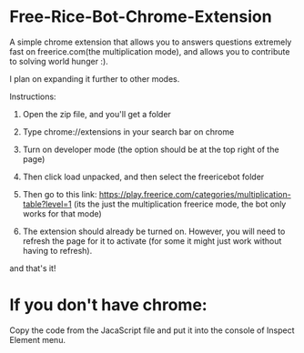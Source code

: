 # Free-Rice-Bot-Chrome-Extension
A simple chrome extension that allows you to answers questions extremely fast on freerice.com(the multiplication mode), and allows you to contribute to solving world hunger :). 

I plan on expanding it further to other modes. 

Instructions: 

1. Open the zip file, and you'll get a folder
2. Type chrome://extensions in your search bar on chrome
3. Turn on developer mode (the option should be at the top right of the page)
4. Then click load unpacked, and then select the freericebot folder

5. Then go to this link: https://play.freerice.com/categories/multiplication-table?level=1 (its the just the multiplication freerice mode, the bot only works for that mode)

6. The extension should already be turned on. However, you will need to refresh the page for it to activate (for some it might just work without having to refresh).

and that's it!

# If you don't have chrome: 
Copy the code from the JacaScript file and put it into the console of Inspect Element menu. 
